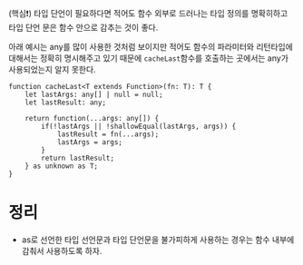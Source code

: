 (핵심❗️) 타입 단언이 필요하다면 적어도 함수 외부로 드러나는 타입 정의를 명확히하고 타입 단언 문은 함수 안으로 감추는 것이 좋다.

아래 예시는 any를 많이 사용한 것처럼 보이지만 적어도 함수의 파라미터와 리턴타입에 대해서는 정확히 명시해주고 있기 때문에 `cacheLast`함수를 호출하는 곳에서는 any가 사용되었는지 알지 못한다.

```tsx
function cacheLast<T extends Function>(fn: T): T {
    let lastArgs: any[] | null = null;
    let lastResult: any;

    return function(...args: any[]) {
        if(!lastArgs || !shallowEqual(lastArgs, args)) {
            lastResult = fn(...args);
            lastArgs = args;
        }
        return lastResult;
    } as unknown as T;
}
```

# 정리

- as로 선언한 타입 선언문과 타입 단언문을 불가피하게 사용하는 경우는 함수 내부에 감춰서 사용하도록 하자.